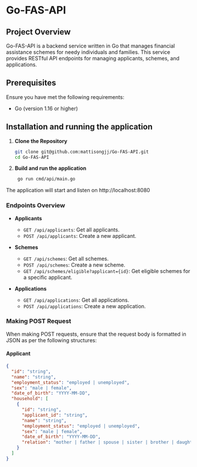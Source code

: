 # Go-FAS-API

## Project Overview
Go-FAS-API is a backend service written in Go that manages financial assistance schemes for needy individuals and families. This service provides RESTful API endpoints for managing applicants, schemes, and applications.

## Prerequisites
Ensure you have met the following requirements:
- Go (version 1.16 or higher)

## Installation and running the application

1. **Clone the Repository**
   ```bash
   git clone git@github.com:mattisongjj/Go-FAS-API.git
   cd Go-FAS-API
2. **Build and run the application**
   ```bash
    go run cmd/api/main.go
  The application will start and listen on http://localhost:8080

### Endpoints Overview

- **Applicants**
  - `GET /api/applicants`: Get all applicants.
  - `POST /api/applicants`: Create a new applicant.
  
- **Schemes**
  - `GET /api/schemes`: Get all schemes.
  - `POST /api/schemes`: Create a new scheme.
  - `GET /api/schemes/eligible?applicant={id}`: Get eligible schemes for a specific applicant.

- **Applications**
  - `GET /api/applications`: Get all applications.
  - `POST /api/applications`: Create a new application.

### Making POST Request

When making POST requests, ensure that the request body is formatted in JSON as per the following structures:

#### Applicant

```json
{
  "id": "string",
  "name": "string",
  "employment_status": "employed | unemployed",
  "sex": "male | female",
  "date_of_birth": "YYYY-MM-DD",
  "household": [
    {
      "id": "string",
      "applicant_id": "string",
      "name": "string",
      "employment_status": "employed | unemployed",
      "sex": "male | female",
      "date_of_birth": "YYYY-MM-DD",
      "relation": "mother | father | spouse | sister | brother | daughter | son | other"
    }
  ]
}

